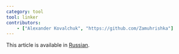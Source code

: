 ```yaml
---
category: tool
tool: linker
contributors:
    - ["Alexander Kovalchuk", "https://github.com/Zamuhrishka"]
---
```


This article is available in [Russian](https://learnxinyminutes.com/docs/ru-ru/linker-ru/).

